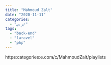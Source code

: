```yaml
---
title: "Mahmoud Zalt"
date: "2020-11-11"
categories:
  - "عربي"
tags:
  - "back-end"
  - "laravel"
  - "php"
---
```


https:categories:e.com/c/MahmoudZalt/playlists
